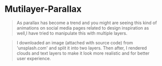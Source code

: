 # Mutilayer-Parallax 

> As parallax has become a trend and you might are seeing this kind of animations on social media pages related to design inspiration as well,I have tried to manipulate this with multiple layers.

> I downloaded an image (attached with source code) from 'unsplash.com' and split it into two layers. Then after, I rendered clouds and text layers to make it look more realistic and for better user experience.

